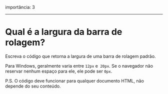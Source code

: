 importância: 3

---

# Qual é a largura da barra de rolagem?

Escreva o código que retorna a largura de uma barra de rolagem padrão.

Para Windows, geralmente varia entre `12px` e` 20px`. Se o navegador não reservar nenhum espaço para ele, ele pode ser `0px`.

P.S. O código deve funcionar para qualquer documento HTML, não depende do seu conteúdo.
